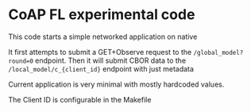 CoAP FL experimental code
=========================

This code starts a simple networked application on native

It first attempts to submit a GET+Observe request to the `/global_model?round=0` endpoint.
Then it will submit CBOR data to the `/local_model/c_{client_id}` endpoint with just metadata

Current application is very minimal with mostly hardcoded values.

The Client ID is configurable in the Makefile
